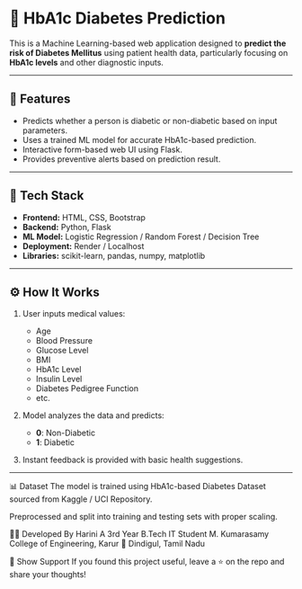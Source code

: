 # 🧬 HbA1c Diabetes Prediction

This is a Machine Learning-based web application designed to **predict the risk of Diabetes Mellitus** using patient health data, particularly focusing on **HbA1c levels** and other diagnostic inputs.



---

## 📌 Features

- Predicts whether a person is diabetic or non-diabetic based on input parameters.
- Uses a trained ML model for accurate HbA1c-based prediction.
- Interactive form-based web UI using Flask.
- Provides preventive alerts based on prediction result.

---

## 🧠 Tech Stack

- **Frontend:** HTML, CSS, Bootstrap  
- **Backend:** Python, Flask  
- **ML Model:** Logistic Regression / Random Forest / Decision Tree  
- **Deployment:** Render / Localhost  
- **Libraries:** scikit-learn, pandas, numpy, matplotlib

---

## ⚙️ How It Works

1. User inputs medical values:
   - Age
   - Blood Pressure
   - Glucose Level
   - BMI
   - HbA1c Level
   - Insulin Level
   - Diabetes Pedigree Function
   - etc.

2. Model analyzes the data and predicts:
   - **0**: Non-Diabetic  
   - **1**: Diabetic

3. Instant feedback is provided with basic health suggestions.

---
📊 Dataset
The model is trained using HbA1c-based Diabetes Dataset sourced from Kaggle / UCI Repository.

Preprocessed and split into training and testing sets with proper scaling.



🧑‍💻 Developed By
Harini A
3rd Year B.Tech IT Student
M. Kumarasamy College of Engineering, Karur
📍 Dindigul, Tamil Nadu

🌟 Show Support
If you found this project useful, leave a ⭐ on the repo and share your thoughts!

